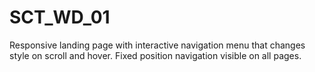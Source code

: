 # SCT_WD_01
Responsive landing page with interactive navigation menu that changes style on scroll and hover. Fixed position navigation visible on all pages.
